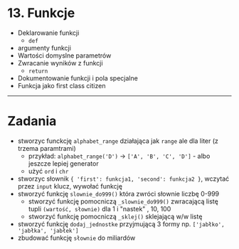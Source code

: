 # 13. Funkcje

- Deklarowanie funkcji
    - `def`
- argumenty funkcji
- Wartości domyslne parametrów
- Zwracanie wyników z funkcji
  - `return`
- Dokumentowanie funkcji i pola specjalne
- Funkcja jako first class citizen

---
# Zadania

- stworzyc funckcję `alphabet_range` działająca jak `range` ale dla liter (z trzema paramtrami)
  - przykład: `alphabet_range('D')` -> `['A', 'B', 'C', 'D']` - albo jeszcze lepiej generator
  - użyć `ord` i `chr`
- stworzyc słownik `{ 'first': funkcja1, 'second': funkcja2 }`, wczytać przez `input` klucz, wywołać funkcję
- stworzyć funkcję `slownie_do999()` która zwróci słownie liczbę  0-999
  - stworzyć funkcję pomocniczą `_slownie_do999()` zwracającą listę tupli `(wartość, słownie)` dla 1 i "nastek" , 10, 100
  - stworzyć funkcję pomocniczą `_sklej()` sklejającą w/w listę
- stworzyć funkcję `dodaj_jednostke` przyjmującą 3 formy np. `['jabłko', 'jabłka', 'jabłek']`
- zbudować funkcję `słownie` do miliardów

